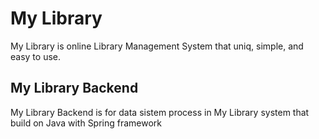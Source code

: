 # My Library
My Library is online Library Management System that uniq, simple, and easy to use.

## My Library Backend
My Library Backend is for data sistem process in My Library system that build on Java with Spring framework
